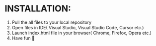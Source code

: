 # INSTALLATION:

1. Pull the all files to your local repository
2. Open files in IDE( Visual Studio, Visual Studio Code, Cursor etc.)
3. Launch index.html file in your browser( Chrome, Firefox, Opera etc.)
4. Have fun 🙂
